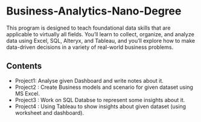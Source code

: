 # Business-Analytics-Nano-Degree

This program is designed to teach foundational data skills that are applicable to virtually all fields. You’ll learn to collect, organize, and analyze data using Excel, SQL, Alteryx, and Tableau, and you’ll explore how to make data-driven decisions in a variety of real-world business problems.

## Contents 
- Project1: Analyse given Dashboard and write notes about it.
- Project2 : Create Business models and scenario for given dataset using MS Excel.
- Project3 : Work on SQL Databse to represent some insights about it.
- Project4 : Using Tableau to show insights about given dataset (using worksheet and dashboard).
